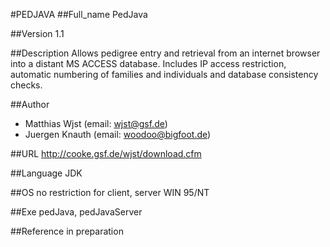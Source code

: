 #PEDJAVA
##Full_name
PedJava

##Version
1.1

##Description
Allows pedigree entry and retrieval from an internet browser into a distant MS ACCESS database. Includes IP access restriction, automatic numbering of families and individuals and database consistency checks.

##Author
* Matthias Wjst (email: wjst@gsf.de)
* Juergen Knauth (email: woodoo@bigfoot.de)

##URL
http://cooke.gsf.de/wjst/download.cfm

##Language
JDK

##OS
no restriction for client, server WIN 95/NT

##Exe
pedJava, pedJavaServer

##Reference
in preparation

